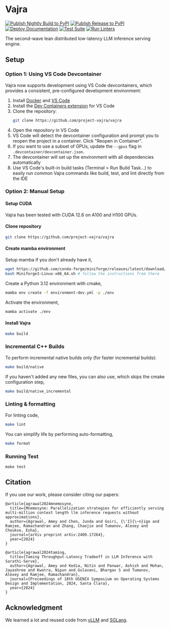 # Vajra 

[![Publish Nightly Build to PyPI](https://github.com/project-vajra/vajra/actions/workflows/publish_nightly.yml/badge.svg)](https://github.com/project-vajra/vajra/actions/workflows/publish_nightly.yml) [![Publish Release to PyPI](https://github.com/project-vajra/vajra/actions/workflows/publish_release.yml/badge.svg)](https://github.com/project-vajra/vajra/actions/workflows/publish_release.yml) [![Deploy Documentation](https://github.com/project-vajra/vajra/actions/workflows/deploy_docs.yml/badge.svg)](https://github.com/project-vajra/vajra/actions/workflows/deploy_docs.yml) [![Test Suite](https://github.com/project-vajra/vajra/actions/workflows/test_suite.yml/badge.svg)](https://github.com/project-vajra/vajra/actions/workflows/test_suite.yml) [![Run Linters](https://github.com/project-vajra/vajra/actions/workflows/lint.yml/badge.svg)](https://github.com/project-vajra/vajra/actions/workflows/lint.yml)

The second-wave lean distributed low-latency LLM inference serving engine.

## Setup

### Option 1: Using VS Code Devcontainer

Vajra now supports development using VS Code devcontainers, which provides a consistent, pre-configured development environment:

1. Install [Docker](https://www.docker.com/products/docker-desktop) and [VS Code](https://code.visualstudio.com/)
2. Install the [Dev Containers extension](https://marketplace.visualstudio.com/items?itemName=ms-vscode-remote.remote-containers) for VS Code
3. Clone the repository:
   ```sh
   git clone https://github.com/project-vajra/vajra
   ```
4. Open the repository in VS Code
5. VS Code will detect the devcontainer configuration and prompt you to reopen the project in a container. Click "Reopen in Container".
6. If you want to use a subset of GPUs, update the `--gpus` flag in `.devcontainer/devcontainer.json`.
7. The devcontainer will set up the environment with all dependencies automatically
8. Use VS Code's built-in build tasks (Terminal > Run Build Task...) to easily run common Vajra commands like build, test, and lint directly from the IDE

### Option 2: Manual Setup

#### Setup CUDA

Vajra has been tested with CUDA 12.6 on A100 and H100 GPUs.

#### Clone repository

```sh
git clone https://github.com/project-vajra/vajra
```

#### Create mamba environment

Setup mamba if you don't already have it,

```sh
wget https://github.com/conda-forge/miniforge/releases/latest/download/Miniforge3-Linux-x86_64.sh
bash Miniforge3-Linux-x86_64.sh # follow the instructions from there
```

Create a Python 3.12 environment with cmake,

```sh
mamba env create -f environment-dev.yml -p ./env
```

Activate the environment,

```sh
mamba activate ./env
```

#### Install Vajra

```sh
make build
```

### Incremental C++ Builds

To perform incremental native builds only (for faster incremental builds):

```sh
make build/native
```

If you haven't added any new files, you can also use, which skips the cmake configuration step,

```sh
make build/native_incremental
```

### Linting & formatting

For linting code,

```sh
make lint
```

You can simplify life by performing auto-formatting,

```sh
make format
```

### Running Test

```
make test
```

## Citation

If you use our work, please consider citing our papers:

```
@article{agrawal2024mnemosyne,
  title={Mnemosyne: Parallelization strategies for efficiently serving multi-million context length llm inference requests without approximations},
  author={Agrawal, Amey and Chen, Junda and Goiri, {\'I}{\~n}igo and Ramjee, Ramachandran and Zhang, Chaojie and Tumanov, Alexey and Choukse, Esha},
  journal={arXiv preprint arXiv:2409.17264},
  year={2024}
}

@article{agrawal2024taming,
  title={Taming Throughput-Latency Tradeoff in LLM Inference with Sarathi-Serve},
  author={Agrawal, Amey and Kedia, Nitin and Panwar, Ashish and Mohan, Jayashree and Kwatra, Nipun and Gulavani, Bhargav S and Tumanov, Alexey and Ramjee, Ramachandran},
  journal={Proceedings of 18th USENIX Symposium on Operating Systems Design and Implementation, 2024, Santa Clara},
  year={2024}
}
```

## Acknowledgment

We learned a lot and reused code from [vLLM](https://vllm-project.github.io/) and [SGLang](https://github.com/sgl-project/sglang).
